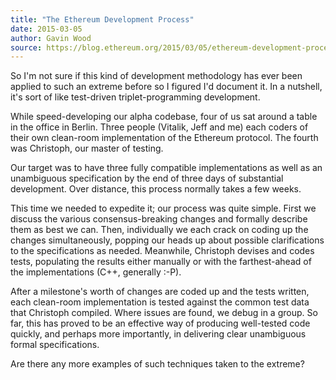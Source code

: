 ```yaml
---
title: "The Ethereum Development Process"
date: 2015-03-05
author: Gavin Wood
source: https://blog.ethereum.org/2015/03/05/ethereum-development-process
---
```


So I'm not sure if this kind of development methodology has ever been applied to such an extreme before so I figured I'd document it. In a nutshell, it's sort of like test-driven triplet-programming development.

While speed-developing our alpha codebase, four of us sat around a table in the office in Berlin. Three people (Vitalik, Jeff and me) each coders of their own clean-room implementation of the Ethereum protocol. The fourth was Christoph, our master of testing.

Our target was to have three fully compatible implementations as well as an unambiguous specification by the end of three days of substantial development. Over distance, this process normally takes a few weeks.

This time we needed to expedite it; our process was quite simple. First we discuss the various consensus-breaking changes and formally describe them as best we can. Then, individually we each crack on coding up the changes simultaneously, popping our heads up about possible clarifications to the specifications as needed. Meanwhile, Christoph devises and codes tests, populating the results either manually or with the farthest-ahead of the implementations (C++, generally :-P).

After a milestone's worth of changes are coded up and the tests written, each clean-room implementation is tested against the common test data that Christoph compiled. Where issues are found, we debug in a group. So far, this has proved to be an effective way of producing well-tested code quickly, and perhaps more importantly, in delivering clear unambiguous formal specifications.

Are there any more examples of such techniques taken to the extreme?
